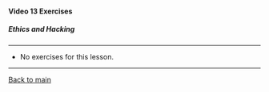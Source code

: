 #### Video 13 Exercises

##### Ethics and Hacking

---

- No exercises for this lesson.

---

[Back to main](https://github.com/rot0xd/CBTNuggets/blob/master/CEHv9/README.md)

